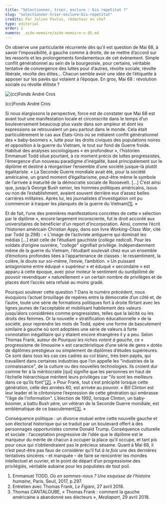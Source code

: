 ```yaml
---
title: "Sélectionner, trier, exclure : bis repetitat ?"
slug: "selectionner-trier-exclure-bis-repetitat"
credits: Par Julien Paulus, rédacteur en chef
type: editorial
order: 1
numero: _aide-memoire/aide-memoire-n-85.md
---
```


<span class="chapeau">On observe une particularité récurrente dès qu’il est question de Mai 68, à savoir l’impossibilité, à gauche comme à droite, de se mettre d’accord sur les ressorts et les prolongements fondamentaux de cet évènement. Simple conflit générationnel au sein de la bourgeoisie, pour certains, véritable tentative de convergence des luttes pour d’autres, révolte sociale, révolte libérale, révolte des élites… Chacun semble avoir une idée de l’étiquette à apposer sur les pavés qui volaient à l’époque. En gros, Mai 68&nbsp;: révolution sociale ou révolte élitiste&nbsp;?</span>

![(cc)Fonds André Cros](/assets/uploads/11-12.06.68_Mai_68._Nuit_demeutes._Manif._Barricades.Degats_1968_-_53Fi1028.jpg)

<span class="img-copyright">(cc)Fonds André Cros</span>

Si nous élargissons la perspective, force est de constater que Mai 68 est avant tout une manifestation locale et circonscrite dans le temps d’un bouleversement beaucoup plus vaste dans son ampleur et dont les expressions se retrouvaient un peu partout dans le monde. Cela était particulièrement le cas aux États-Unis où se mêlaient conflit générationnel des « baby-boomers », lutte pour les droits civiques des populations noires et opposition à la guerre du Vietnam, le tout sur fond de Guerre froide. Habitué des analyses sociologiques « en profondeur », l’historien Emmanuel Todd situe pourtant, à ce moment précis de luttes progressistes, l’émergence d’un nouveau paradigme d’inégalité, basé principalement sur le diplôme et destiné à réorganiser l’ensemble d’une société jusque-là plutôt égalitariste. « La Seconde Guerre mondiale avait été, pour la société américaine, un grand moment d’égalitarisme, peut-être même le symbole de l’arrivée à maturité de la démocratie sociale de Roosevelt. […] C’est ainsi que, jusqu’à George Bush senior, les hommes politiques américains, issus ou non de l’establishment, avaient souvent derrière eux d’assez belles carrières militaires. Après lui, les journalistes d’investigation ont pu commencer à traquer les planqués de la guerre du Vietnam[[1]](#footnote-1). »

Et de fait, l’une des premières manifestations concrètes de cette « sélection par le diplôme », encore largement inconsciente, fut le droit accordé aux universitaires de bénéficier d’un report d’incorporation. Ainsi, comme l’écrit l’historien américain Christian Appy, dans son livre _Working-Class War_, cité par Todd (p.298)&nbsp;: « L’image de l’activiste antiguerre qui dominait les médias […] était celle de l’étudiant gauchiste (_college radical_). Pour les soldats d’origine ouvrière, "_college_" signifiait privilège. Indépendamment même de la guerre du Vietnam, l’étudiant soulevait chez eux un ensemble d’émotions profondes liées à l’appartenance de classes&nbsp;: le ressentiment, la colère, le doute sur soi-même, l’envie, l’ambition. » Un puissant antagonisme entre éduqué « supérieur » et éduqué « secondaire » est apparu à cette époque, avec pour moteur le sentiment du surdiplômé de pouvoir revendiquer « naturellement » un certain nombre de privilèges et de places dont l’accès sera refusé au moins gradé.

Pourquoi soulever cette question&nbsp;? Dans le numéro précédent, nous évoquions l’actuel brouillage de repères entre la démocratie d’un côté et, de l’autre, toute une série de formations politiques fort à droite flirtant avec les lignes jaunes de l’acceptable et mobilisant habilement des valeurs jusqu’alors considérées comme progressistes, telles que la laïcité ou les droits des femmes. Or la nouvelle « stratification éducationnelle » de la société, pour reprendre les mots de Todd, opère une forme de basculement similaire à gauche où sont adoptées une série de valeurs à forte connotation inégalitaire qui y étaient encore étrangères il y a peu. Selon Thomas Frank, auteur de _Pourquoi les riches votent à gauche_, ce « progressisme de limousine » est caractéristique d’une série de gens « dotés de diplômes prestigieux ou simplement de diplômes d’études supérieures. Ce sont dans tous les cas ces cadres au col blanc, très bien payés, qui travaillent dans certaines industries que l’on appelle les "industries de la connaissance", de la culture ou des nouvelles technologies. Ils croient dur comme fer à la méritocratie [qui] signifie que les personnes en haut de l’échelle hiérarchique méritent leurs privilèges car "ils sont les meilleurs dans ce qu’ils font"[[2]](#footnote-2). » Pour Frank, tout s’est précipité lorsque cette génération, celle des années 60, est arrivée au pouvoir. « Bill Clinton est leur leader et le clintonisme l’expression de cette génération qui embrasse "l’âge de l’information". L’élection de 1992, lorsque Clinton, un baby-boomer, a battu Bush père, un vétéran de la Seconde Guerre mondiale, est emblématique de ce basculement[[3]](#footnote-3). »

Conséquence politique&nbsp;: un divorce mutuel entre cette nouvelle gauche et son électorat historique qui se traduit par un boulevard offert à des personnages opportunistes comme Donald Trump. Conséquence culturelle et sociale&nbsp;: l’acceptation progressive de l’idée que le diplôme est le marqueur du mérite de chacun à occuper la place qu’il occupe, et tant pis pour ceux qui n’obtiendraient pas le précieux sésame. Quant à Mai 68, il n’est peut-être pas faux de considérer qu’il fut _à la fois_ une des dernières tentatives sincères – et manquée – de faire se rencontrer les mondes intellectuel et ouvrier, et le point de départ d’un progressisme des privilégiés, véritable aubaine pour les populistes de tout poil.

1. Emmanuel TODD, _Où en sommes-nous&nbsp;? Une esquisse de l’histoire humaine_, Paris, Seuil, 2017, p.297.
2. Entretien avec Thomas Frank, _Le Figaro_, 27 avril 2018.
3. Thomas CANTALOUBE, « Thomas Frank&nbsp;: comment la gauche américaine a abandonné ses électeurs », _Mediapart_, 29 avril 2018.